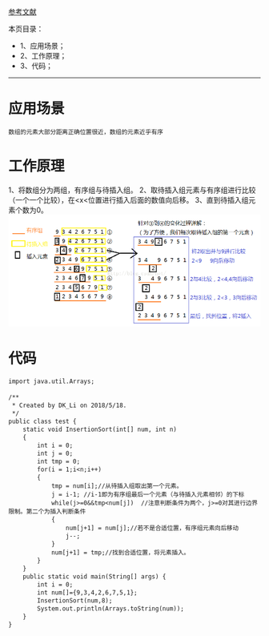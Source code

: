 [参考文献](https://blog.csdn.net/llzk_/article/details/51628574)

本页目录：
- 1、应用场景；
- 2、工作原理；
- 3、代码；

***

# 应用场景
`
数组的元素大部分距离正确位置很近，数组的元素近乎有序
`
# 工作原理
1、将数组分为两组，有序组与待插入组。
2、取待插入组元素与有序组进行比较（一个一个比较），在<x<位置进行插入后面的数值向后移。
3、直到待插入组元素个数为0。
![](image/2-1.png)
# 代码
```
import java.util.Arrays;

/**
 * Created by DK_Li on 2018/5/18.
 */
public class test {
    static void InsertionSort(int[] num, int n)
    {
        int i = 0;
        int j = 0;
        int tmp = 0;
        for(i = 1;i<n;i++)
        {
            tmp = num[i];//从待插入组取出第一个元素。
            j = i-1; //i-1即为有序组最后一个元素（与待插入元素相邻）的下标
            while(j>=0&&tmp<num[j])  //注意判断条件为两个，j>=0对其进行边界限制。第二个为插入判断条件
            {
                num[j+1] = num[j];//若不是合适位置，有序组元素向后移动
                j--;
            }
            num[j+1] = tmp;//找到合适位置，将元素插入。
        }
    }
    public static void main(String[] args) {
        int i = 0;
        int num[]={9,3,4,2,6,7,5,1};
        InsertionSort(num,8);
        System.out.println(Arrays.toString(num));
    }
}

```